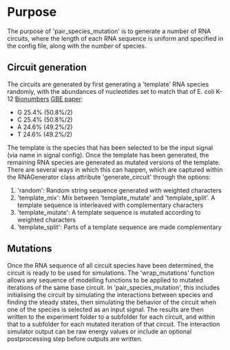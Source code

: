 
# Purpose

The purpose of 'pair_species_mutation' is to generate a number of RNA circuits, where the length of each RNA sequence is uniform and specified in the config file, along with the number of species.

## Circuit generation

The circuits are generated by first generating a 'template' RNA species randomly, with the abundances of nucleotides set to match that of E. coli K-12 [Bionumbers](https://bionumbers.hms.harvard.edu/bionumber.aspx?id=100528) [GBE paper](https://academic.oup.com/gbe/article/8/3/742/2574078):

- G 25.4% (50.8%/2)
- C 25.4% (50.8%/2)
- A 24.6% (49.2%/2)
- T 24.6% (49.2%/2)

The template is the species that has been selected to be the input signal (via name in signal config). Once the template has been generated, the remaining RNA species are generated as mutated versions of the template. There are several ways in which this can happen, which are captured within the RNAGenerator class attribute 'generate_circuit' through the options:

1. 'random': Random string sequence generated with weighted characters
2. 'template_mix': Mix between 'template_mutate' and 'template_split'. A template sequence is interleaved with complementary characters
3. 'template_mutate': A template sequence is mutated according to weighted characters
4. 'template_split': Parts of a template sequence are made complementary

## Mutations

Once the RNA sequence of all circuit species have been determined, the circuit is ready to be used for simulations. The 'wrap_mutations' function allows any sequence of modelling functions to be applied to mutated iterations of the same base circuit. In 'pair_species_mutation', this includes initialising the circuit by simulating the interactions between species and finding the steady states, then simulating the behavior of the circuit when one of the species is selected as an input signal. The results are then written to the experiment folder to a subfolder for each circuit, and within that to a subfolder for each mutated iteration of that circuit. The interaction simulator output can be raw energy values or include an optional postprocessing step before outputs are written.
